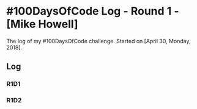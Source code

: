 # #100DaysOfCode Log - Round 1 - [Mike Howell]

The log of my #100DaysOfCode challenge. Started on [April 30, Monday, 2018].

## Log

### R1D1 

### R1D2
